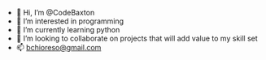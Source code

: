 - 👋 Hi, I’m @CodeBaxton
- 👀 I’m interested in programming
- 🌱 I’m currently learning python
- 💞️ I’m looking to collaborate on projects that will add value to my skill set
- 📫 bchioreso@gmail.com

<!---
CodeBaxton/CodeBaxton is a ✨ special ✨ repository because its `README.md` (this file) appears on your GitHub profile.
You can click the Preview link to take a look at your changes.
--->
